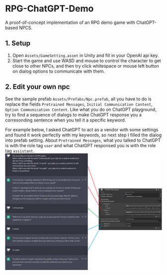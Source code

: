 # RPG-ChatGPT-Demo
A proof-of-concept implementation of an RPG demo game with ChatGPT-based NPCS.

## 1. Setup
1. Open `Assets/GameSetting.asset` in Unity and fill in your OpenAI api key.  
2. Start the game and use WASD and mouse to control the character to get close to other NPCs, and then try click whitespace or mouse left button on dialog options to communicate with them.

## 2. Edit your own npc
See the sample prefab `Assets/Prefabs/Npc.prefab`, all you have to do is replace the fields `Pretrained Messages`, `Initial Communication Content`, `Option Communication Content`. Like what you do on ChatGPT playground, try to find a sequence of dialogs to make ChatGPT response you a corresonding sentence when you tell it a specific keyword.  

For example below, I asked ChatGPT to act as a vendor with some settings and found it work perfectly with my keywords, so next step I filled the dialog into prefab setting. About `Pretrained Messages`, what you talked to ChatGPT is with the role tag `user` and what ChatGPT responsed you is with the role tag `assistant`.  
![ChatGPTVendorExperimentToPrefabSetting](https://github.com/chiaohao/RPG-ChatGPT-Demo/blob/main/README%20Materials/ChatGPTVendorExperimentToPrefabSetting.png)
  
